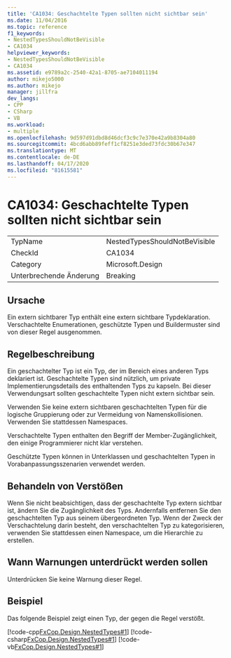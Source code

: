 ```yaml
---
title: 'CA1034: Geschachtelte Typen sollten nicht sichtbar sein'
ms.date: 11/04/2016
ms.topic: reference
f1_keywords:
- NestedTypesShouldNotBeVisible
- CA1034
helpviewer_keywords:
- NestedTypesShouldNotBeVisible
- CA1034
ms.assetid: e9789a2c-2540-42a1-8705-ae7104011194
author: mikejo5000
ms.author: mikejo
manager: jillfra
dev_langs:
- CPP
- CSharp
- VB
ms.workload:
- multiple
ms.openlocfilehash: 9d597d91dbd8d46dcf3c9c7e370e42a9b8304a80
ms.sourcegitcommit: 4bcd6abb89feff1cf8251e3ded73fdc30b67e347
ms.translationtype: MT
ms.contentlocale: de-DE
ms.lasthandoff: 04/17/2020
ms.locfileid: "81615581"
---
```

# <a name="ca1034-nested-types-should-not-be-visible"></a>CA1034: Geschachtelte Typen sollten nicht sichtbar sein

|||
|-|-|
|TypName|NestedTypesShouldNotBeVisible|
|CheckId|CA1034|
|Category|Microsoft.Design|
|Unterbrechende Änderung|Breaking|

## <a name="cause"></a>Ursache

Ein extern sichtbarer Typ enthält eine extern sichtbare Typdeklaration. Verschachtelte Enumerationen, geschützte Typen und Buildermuster sind von dieser Regel ausgenommen.

## <a name="rule-description"></a>Regelbeschreibung
Ein geschachtelter Typ ist ein Typ, der im Bereich eines anderen Typs deklariert ist. Geschachtelte Typen sind nützlich, um private Implementierungsdetails des enthaltenden Typs zu kapseln. Bei dieser Verwendungsart sollten geschachtelte Typen nicht extern sichtbar sein.

Verwenden Sie keine extern sichtbaren geschachtelten Typen für die logische Gruppierung oder zur Vermeidung von Namenskollisionen. Verwenden Sie stattdessen Namespaces.

Verschachtelte Typen enthalten den Begriff der Member-Zugänglichkeit, den einige Programmierer nicht klar verstehen.

Geschützte Typen können in Unterklassen und geschachtelten Typen in Vorabanpassungsszenarien verwendet werden.

## <a name="how-to-fix-violations"></a>Behandeln von Verstößen
Wenn Sie nicht beabsichtigen, dass der geschachtelte Typ extern sichtbar ist, ändern Sie die Zugänglichkeit des Typs. Andernfalls entfernen Sie den geschachtelten Typ aus seinem übergeordneten Typ. Wenn der Zweck der Verschachtelung darin besteht, den verschachtelten Typ zu kategorisieren, verwenden Sie stattdessen einen Namespace, um die Hierarchie zu erstellen.

## <a name="when-to-suppress-warnings"></a>Wann Warnungen unterdrückt werden sollen
Unterdrücken Sie keine Warnung dieser Regel.

## <a name="example"></a>Beispiel
Das folgende Beispiel zeigt einen Typ, der gegen die Regel verstößt.

[!code-cpp[FxCop.Design.NestedTypes#1](../code-quality/codesnippet/CPP/ca1034-nested-types-should-not-be-visible_1.cpp)]
[!code-csharp[FxCop.Design.NestedTypes#1](../code-quality/codesnippet/CSharp/ca1034-nested-types-should-not-be-visible_1.cs)]
[!code-vb[FxCop.Design.NestedTypes#1](../code-quality/codesnippet/VisualBasic/ca1034-nested-types-should-not-be-visible_1.vb)]
